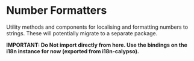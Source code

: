 # Number Formatters

Utility methods and components for localising and formatting numbers to strings. These will potentially migrate to a separate package.

**IMPORTANT: Do Not import directly from here. Use the bindings on the i18n instance for now (exported from i18n-calypso).**
